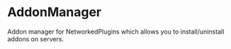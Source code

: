 # AddonManager

Addon manager for NetworkedPlugins which allows you to install/uninstall addons on servers.
